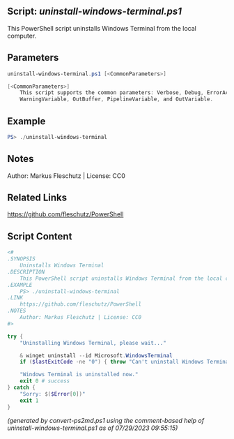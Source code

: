 ## Script: *uninstall-windows-terminal.ps1*

This PowerShell script uninstalls Windows Terminal from the local computer.

## Parameters
```powershell
uninstall-windows-terminal.ps1 [<CommonParameters>]

[<CommonParameters>]
    This script supports the common parameters: Verbose, Debug, ErrorAction, ErrorVariable, WarningAction, 
    WarningVariable, OutBuffer, PipelineVariable, and OutVariable.
```

## Example
```powershell
PS> ./uninstall-windows-terminal

```

## Notes
Author: Markus Fleschutz | License: CC0

## Related Links
https://github.com/fleschutz/PowerShell

## Script Content
```powershell
<#
.SYNOPSIS
	Uninstalls Windows Terminal
.DESCRIPTION
	This PowerShell script uninstalls Windows Terminal from the local computer.
.EXAMPLE
	PS> ./uninstall-windows-terminal
.LINK
	https://github.com/fleschutz/PowerShell
.NOTES
	Author: Markus Fleschutz | License: CC0
#>

try {
	"Uninstalling Windows Terminal, please wait..."

	& winget uninstall --id Microsoft.WindowsTerminal
	if ($lastExitCode -ne "0") { throw "Can't uninstall Windows Terminal, is it installed?" }

	"Windows Terminal is uninstalled now."
	exit 0 # success
} catch {
	"Sorry: $($Error[0])"
	exit 1
}
```

*(generated by convert-ps2md.ps1 using the comment-based help of uninstall-windows-terminal.ps1 as of 07/29/2023 09:55:15)*
